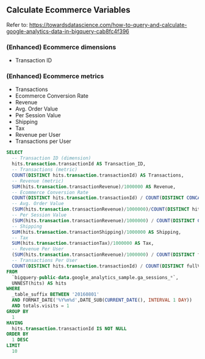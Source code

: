## Calculate Ecommerce Variables

Refer to: https://towardsdatascience.com/how-to-query-and-calculate-google-analytics-data-in-bigquery-cab8fc4f396

### (Enhanced) Ecommerce dimensions
- Transaction ID
### (Enhanced) Ecommerce metrics
- Transactions
- Ecommerce Conversion Rate
- Revenue
- Avg. Order Value
- Per Session Value
- Shipping
- Tax
- Revenue per User
- Transactions per User

```SQL
SELECT
  -- Transaction ID (dimension)
  hits.transaction.transactionId AS Transaction_ID,
  -- Transactions (metric)
  COUNT(DISTINCT hits.transaction.transactionId) AS Transactions,
  -- Revenue (metric)
  SUM(hits.transaction.transactionRevenue)/1000000 AS Revenue,
  -- Ecommerce Conversion Rate
  COUNT(DISTINCT hits.transaction.transactionId) / COUNT(DISTINCT CONCAT(CAST(fullVisitorId AS STRING), CAST(visitStartTime AS STRING))) AS Ecommerce_Conversion_Rate,
  -- Avg. Order Value
  (SUM(hits.transaction.transactionRevenue)/1000000)/COUNT(DISTINCT hits.transaction.transactionId) AS Avg_Order_Value,
  -- Per Session Value
  (SUM(hits.transaction.transactionRevenue)/1000000) / COUNT(DISTINCT CONCAT(CAST(fullVisitorId AS STRING), CAST(visitStartTime AS STRING))) AS Per_Session_Value,
  -- Shipping
  SUM(hits.transaction.transactionShipping)/1000000 AS Shipping,
  -- Tax
  SUM(hits.transaction.transactionTax)/1000000 AS Tax,
  -- Revenue Per User
  (SUM(hits.transaction.transactionRevenue)/1000000) / COUNT(DISTINCT fullVisitorId) AS Revenue_Per_User,
  -- Transactions Per User
  COUNT(DISTINCT hits.transaction.transactionId) / COUNT(DISTINCT fullVisitorId) AS Transactions_Per_User
FROM
  `bigquery-public-data.google_analytics_sample.ga_sessions_*`,
  UNNEST(hits) AS hits
WHERE
  _table_suffix BETWEEN '20160801'
  AND FORMAT_DATE('%Y%m%d',DATE_SUB(CURRENT_DATE(), INTERVAL 1 DAY))
  AND totals.visits = 1
GROUP BY
  1
HAVING
  hits.transaction.transactionId IS NOT NULL
ORDER BY
  1 DESC
LIMIT
  10
```  
